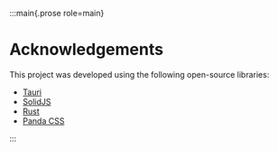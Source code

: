 :::main{.prose role=main}

# Acknowledgements

This project was developed using the following open-source libraries:

- [Tauri](https://tauri.app/)
- [SolidJS](https://www.solidjs.com/)
- [Rust](https://www.rust-lang.org/)
- [Panda CSS](https://panda-css.com/)

:::
